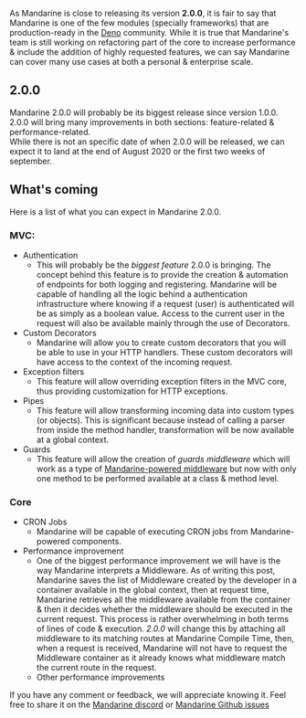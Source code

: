 As Mandarine is close to releasing its version **2.0.0**, it is fair to say that Mandarine is one of the few modules (specially frameworks) that are production-ready in the [Deno](https://deno.land) community. While it is true that Mandarine's team is still working on refactoring part of the core to increase performance & include the addition of highly requested features, we can say Mandarine can cover many use cases at both a personal & enterprise scale.

## 2.0.0
Mandarine 2.0.0 will probably be its biggest release since version 1.0.0.  
2.0.0 will bring many improvements in both sections: feature-related & performance-related.  
While there is not an specific date of when 2.0.0 will be released, we can expect it to land at the end of August 2020 or the first two weeks of september.

## What's coming
Here is a list of what you can expect in Mandarine 2.0.0.  

### MVC: 
- Authentication
    - This will probably be the _biggest feature_ 2.0.0 is bringing. The concept behind this feature is to provide the creation & automation of endpoints for both logging and registering. Mandarine will be capable of handling all the logic behind a authentication infrastructure where knowing if a request (user) is authenticated will be as simply as a boolean value. Access to the current user in the request will also be available mainly through the use of Decorators.
- Custom Decorators
    - Mandarine will allow you to create custom decorators that you will be able to use in your HTTP handlers. These custom decorators will have access to the context of the incoming request.
- Exception filters
    - This feature will allow overriding exception filters in the MVC core, thus providing customization for HTTP exceptions.
- Pipes
    - This feature will allow transforming incoming data into custom types (or objects). This is significant because instead of calling a parser from inside the method handler, transformation will be now available at a global context.
- Guards
    - This feature will allow the creation of _guards middleware_ which will work as a type of [Mandarine-powered middleware](https://www.mandarinets.org/docs/master/mandarine/custom-middleware) but now with only one method to be performed available at a class & method level.

### Core
- CRON Jobs
    - Mandarine will be capable of executing CRON jobs from Mandarine-powered components.
- Performance improvement
    - One of the biggest performance improvement we will have is the way Mandarine interprets a Middleware. As of writing this post, Mandarine saves the list of Middleware created by the developer in a container available in the global context, then at request time, Mandarine retrieves all the middleware available from the container & then it decides whether the middleware should be executed in the current request. This process is rather overwhelming in both terms of lines of code & execution. _2.0.0_ will change this by attaching all middleware to its matching routes at Mandarine Compile Time, then, when a request is received, Mandarine will not have to request the Middleware container as it already knows what middleware match the current route in the request.
    - Other performance improvements
    
If you have any comment or feedback, we will appreciate knowing it. Feel free to share it on the [Mandarine discord](https://discord.gg/qs72byB) or [Mandarine Github issues](https://github.com/mandarineorg/mandarinets/issues)